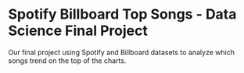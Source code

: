 # Spotify Billboard Top Songs - Data Science Final Project
Our final project using Spotify and Billboard datasets to analyze which songs trend on the top of the charts. 

